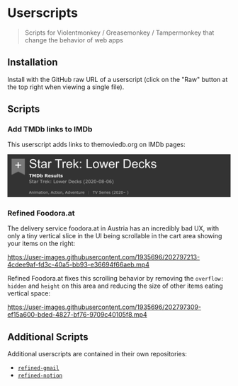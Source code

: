 # Userscripts

> Scripts for Violentmonkey / Greasemonkey / Tampermonkey that change the behavior of web apps

## Installation

Install with the GitHub raw URL of a userscript (click on the "Raw" button at the top right when viewing a single file).

## Scripts

### Add TMDb links to IMDb

This userscript adds links to themoviedb.org on IMDb pages:

<img src="./userscripts/add-tmdb-links-to-imdb.png" alt="Screenshot of IMDb page with links to TMDb">

### Refined Foodora.at

The delivery service foodora.at in Austria has an incredibly bad UX, with only a tiny vertical slice in the UI being scrollable in the cart area showing your items on the right:

https://user-images.githubusercontent.com/1935696/202797213-4cdee9af-fd3c-40a5-bb93-e36694f66aeb.mp4

Refined Foodora.at fixes this scrolling behavior by removing the `overflow: hidden` and `height` on this area and reducing the size of other items eating vertical space:

https://user-images.githubusercontent.com/1935696/202797309-ef15a600-bded-4827-bf76-9709c40105f8.mp4

## Additional Scripts

Additional userscripts are contained in their own repositories:

- [`refined-gmail`](https://github.com/karlhorky/refined-gmail-userscript)
- [`refined-notion`](https://github.com/karlhorky/refined-notion-userscript)
